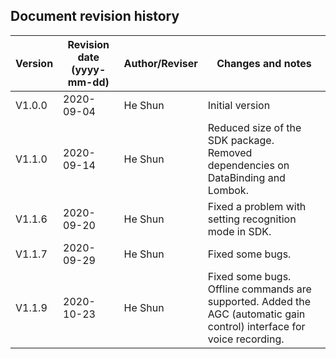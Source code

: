 ## Document revision history

| Version| Revision date (yyyy-mm-dd)| Author/Reviser| Changes and notes
|----------|----------|----------|----------
| V1.0.0| 2020-09-04| He Shun| Initial version
| V1.1.0| 2020-09-14| He Shun| Reduced size of the SDK package. Removed dependencies on DataBinding and Lombok.
| V1.1.6| 2020-09-20| He Shun| Fixed a problem with setting recognition mode in SDK.
| V1.1.7| 2020-09-29| He Shun| Fixed some bugs.
| V1.1.9| 2020-10-23| He Shun| Fixed some bugs. Offline commands are supported. Added the AGC (automatic gain control) interface for voice recording.

